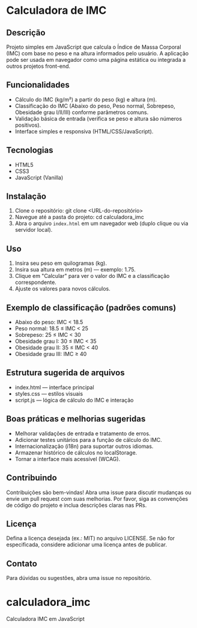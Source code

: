 # Calculadora de IMC

Descrição
-------
Projeto simples em JavaScript que calcula o Índice de Massa Corporal (IMC) com base no peso e na altura informados pelo usuário. A aplicação pode ser usada em navegador como uma página estática ou integrada a outros projetos front-end.

Funcionalidades
-------
- Cálculo do IMC (kg/m²) a partir do peso (kg) e altura (m).
- Classificação do IMC (Abaixo do peso, Peso normal, Sobrepeso, Obesidade grau I/II/III) conforme parâmetros comuns.
- Validação básica de entrada (verifica se peso e altura são números positivos).
- Interface simples e responsiva (HTML/CSS/JavaScript).

Tecnologias
-------
- HTML5
- CSS3
- JavaScript (Vanilla)

Instalação
-------
1. Clone o repositório:
    git clone <URL-do-repositório>
2. Navegue até a pasta do projeto:
    cd calculadora_imc
3. Abra o arquivo `index.html` em um navegador web (duplo clique ou via servidor local).

Uso
-------
1. Insira seu peso em quilogramas (kg).
2. Insira sua altura em metros (m) — exemplo: 1.75.
3. Clique em "Calcular" para ver o valor do IMC e a classificação correspondente.
4. Ajuste os valores para novos cálculos.

Exemplo de classificação (padrões comuns)
-------
- Abaixo do peso: IMC < 18.5
- Peso normal: 18.5 ≤ IMC < 25
- Sobrepeso: 25 ≤ IMC < 30
- Obesidade grau I: 30 ≤ IMC < 35
- Obesidade grau II: 35 ≤ IMC < 40
- Obesidade grau III: IMC ≥ 40

Estrutura sugerida de arquivos
-------
- index.html — interface principal
- styles.css — estilos visuais
- script.js — lógica de cálculo do IMC e interação

Boas práticas e melhorias sugeridas
-------
- Melhorar validações de entrada e tratamento de erros.
- Adicionar testes unitários para a função de cálculo do IMC.
- Internacionalização (i18n) para suportar outros idiomas.
- Armazenar histórico de cálculos no localStorage.
- Tornar a interface mais acessível (WCAG).

Contribuindo
-------
Contribuições são bem-vindas! Abra uma issue para discutir mudanças ou envie um pull request com suas melhorias. Por favor, siga as convenções de código do projeto e inclua descrições claras nas PRs.

Licença
-------
Defina a licença desejada (ex.: MIT) no arquivo LICENSE. Se não for especificada, considere adicionar uma licença antes de publicar.

Contato
-------
Para dúvidas ou sugestões, abra uma issue no repositório.
# calculadora_imc
Calculadora IMC em JavaScript

